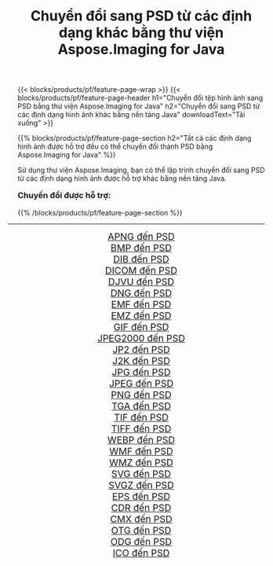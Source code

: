 ﻿---
title: Chuyển đổi sang PSD từ các định dạng khác bằng thư viện Aspose.Imaging for Java 
weight: 3920
url: /vi/java/conversion/to/psd/ 
lang: vi
langdirlevel: 2
locales: zh-hans,ja,it,ru,de,es,fr,nl,id,lt,pl,pt,vi,tr,ko,zh-hant,ar,hi,th,sv,cs,uk,he
description: Sử dụng Aspose.Imaging, bạn có thể chuyển đổi sang PSD từ các định dạng khác bằng Java
---

{{< blocks/products/pf/feature-page-wrap >}}
{{< blocks/products/pf/feature-page-header h1="Chuyển đổi tệp hình ảnh sang PSD bằng thư viện Aspose.Imaging for Java" h2="Chuyển đổi sang PSD từ các định dạng hình ảnh khác bằng nền tảng Java" downloadText="Tải xuống" >}}


{{% blocks/products/pf/feature-page-section  h2="Tất cả các định dạng hình ảnh được hỗ trợ đều có thể chuyển đổi thành PSD bằng Aspose.Imaging for Java" %}}
<p align=justify>Sử dụng thư viện Aspose.Imaging, bạn có thể lập trình chuyển đổi sang PSD từ các định dạng hình ảnh được hỗ trợ khác bằng nền tảng Java.</p>
<h3 style="margin-top:16px;">
Chuyển đổi được hỗ trợ:
</h3>
{{% /blocks/products/pf/feature-page-section %}}
<div class="container-fluid productfamilypage bg-gray">
    <div class="convertypes bg-gray agp-content section">
        <div class="container">
		<hr style="margin-left:-20px;"/>
		<div class="row other-converters" style="gap: 10px;font-size: 19px;text-align:center;">
		    <div class='col-md-3 other-converter remove-lp remove-rp'><a href="/imaging/vi/java/conversion/apng-to-psd/" style="padding:15px;">APNG đến PSD</a></div>
<div class='col-md-3 other-converter remove-lp remove-rp'><a href="/imaging/vi/java/conversion/bmp-to-psd/" style="padding:15px;">BMP đến PSD</a></div>
<div class='col-md-3 other-converter remove-lp remove-rp'><a href="/imaging/vi/java/conversion/dib-to-psd/" style="padding:15px;">DIB đến PSD</a></div>
<div class='col-md-3 other-converter remove-lp remove-rp'><a href="/imaging/vi/java/conversion/dicom-to-psd/" style="padding:15px;">DICOM đến PSD</a></div>
<div class='col-md-3 other-converter remove-lp remove-rp'><a href="/imaging/vi/java/conversion/djvu-to-psd/" style="padding:15px;">DJVU đến PSD</a></div>
<div class='col-md-3 other-converter remove-lp remove-rp'><a href="/imaging/vi/java/conversion/dng-to-psd/" style="padding:15px;">DNG đến PSD</a></div>
<div class='col-md-3 other-converter remove-lp remove-rp'><a href="/imaging/vi/java/conversion/emf-to-psd/" style="padding:15px;">EMF đến PSD</a></div>
<div class='col-md-3 other-converter remove-lp remove-rp'><a href="/imaging/vi/java/conversion/emz-to-psd/" style="padding:15px;">EMZ đến PSD</a></div>
<div class='col-md-3 other-converter remove-lp remove-rp'><a href="/imaging/vi/java/conversion/gif-to-psd/" style="padding:15px;">GIF đến PSD</a></div>
<div class='col-md-3 other-converter remove-lp remove-rp'><a href="/imaging/vi/java/conversion/jpeg2000-to-psd/" style="padding:15px;">JPEG2000 đến PSD</a></div>
<div class='col-md-3 other-converter remove-lp remove-rp'><a href="/imaging/vi/java/conversion/jp2-to-psd/" style="padding:15px;">JP2 đến PSD</a></div>
<div class='col-md-3 other-converter remove-lp remove-rp'><a href="/imaging/vi/java/conversion/j2k-to-psd/" style="padding:15px;">J2K đến PSD</a></div>
<div class='col-md-3 other-converter remove-lp remove-rp'><a href="/imaging/vi/java/conversion/jpg-to-psd/" style="padding:15px;">JPG đến PSD</a></div>
<div class='col-md-3 other-converter remove-lp remove-rp'><a href="/imaging/vi/java/conversion/jpeg-to-psd/" style="padding:15px;">JPEG đến PSD</a></div>
<div class='col-md-3 other-converter remove-lp remove-rp'><a href="/imaging/vi/java/conversion/png-to-psd/" style="padding:15px;">PNG đến PSD</a></div>
<div class='col-md-3 other-converter remove-lp remove-rp'><a href="/imaging/vi/java/conversion/tga-to-psd/" style="padding:15px;">TGA đến PSD</a></div>
<div class='col-md-3 other-converter remove-lp remove-rp'><a href="/imaging/vi/java/conversion/tif-to-psd/" style="padding:15px;">TIF đến PSD</a></div>
<div class='col-md-3 other-converter remove-lp remove-rp'><a href="/imaging/vi/java/conversion/tiff-to-psd/" style="padding:15px;">TIFF đến PSD</a></div>
<div class='col-md-3 other-converter remove-lp remove-rp'><a href="/imaging/vi/java/conversion/webp-to-psd/" style="padding:15px;">WEBP đến PSD</a></div>
<div class='col-md-3 other-converter remove-lp remove-rp'><a href="/imaging/vi/java/conversion/wmf-to-psd/" style="padding:15px;">WMF đến PSD</a></div>
<div class='col-md-3 other-converter remove-lp remove-rp'><a href="/imaging/vi/java/conversion/wmz-to-psd/" style="padding:15px;">WMZ đến PSD</a></div>
<div class='col-md-3 other-converter remove-lp remove-rp'><a href="/imaging/vi/java/conversion/svg-to-psd/" style="padding:15px;">SVG đến PSD</a></div>
<div class='col-md-3 other-converter remove-lp remove-rp'><a href="/imaging/vi/java/conversion/svgz-to-psd/" style="padding:15px;">SVGZ đến PSD</a></div>
<div class='col-md-3 other-converter remove-lp remove-rp'><a href="/imaging/vi/java/conversion/eps-to-psd/" style="padding:15px;">EPS đến PSD</a></div>
<div class='col-md-3 other-converter remove-lp remove-rp'><a href="/imaging/vi/java/conversion/cdr-to-psd/" style="padding:15px;">CDR đến PSD</a></div>
<div class='col-md-3 other-converter remove-lp remove-rp'><a href="/imaging/vi/java/conversion/cmx-to-psd/" style="padding:15px;">CMX đến PSD</a></div>
<div class='col-md-3 other-converter remove-lp remove-rp'><a href="/imaging/vi/java/conversion/otg-to-psd/" style="padding:15px;">OTG đến PSD</a></div>
<div class='col-md-3 other-converter remove-lp remove-rp'><a href="/imaging/vi/java/conversion/odg-to-psd/" style="padding:15px;">ODG đến PSD</a></div>
<div class='col-md-3 other-converter remove-lp remove-rp'><a href="/imaging/vi/java/conversion/ico-to-psd/" style="padding:15px;">ICO đến PSD</a></div>
                </div>
        </div>
    </div>
</div>
<br/>

